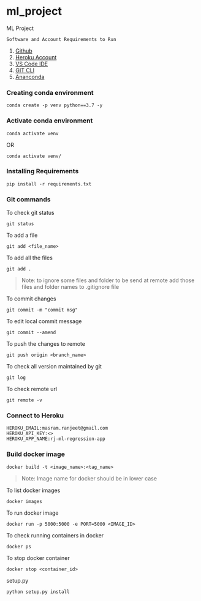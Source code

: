 # ml_project
ML Project

`Software and Account Requirements to Run`
1. [Github](https://github.com/)
2. [Heroku Account](https://herokuapp.com/)
3. [VS Code IDE](https://code.visualstudio.com/download)
4. [GIT CLI](https://git-scm.com/downloads)
5. [Ananconda](https://www.anaconda.com/products/distribution)

### Creating conda environment
```
conda create -p venv python==3.7 -y
```

### Activate conda environment

```
conda activate venv
```
OR
```
conda activate venv/
```

### Installing Requirements
```
pip install -r requirements.txt
```

### Git commands
To check git status
```
git status
```
To add a file
```
git add <file_name>
```

To add all the files
```
git add .
```
> Note: to ignore some files and folder to be send at remote add those files and folder names to .gitignore file 

To commit changes
```
git commit -m "commit msg"
```

To edit local commit message
```
git commit --amend
```

To push the changes to remote
```
git push origin <branch_name>
```

To check all version maintained by git
```
git log
```

To check remote url
```
git remote -v
```

### Connect to Heroku
```
HEROKU_EMAIL:masram.ranjeet@gmail.com
HEROKU_API_KEY:<>
HEROKU_APP_NAME:rj-ml-regression-app
```

### Build docker image
```
docker build -t <image_name>:<tag_name>
```
> Note: Image name for docker should be in lower case

To list docker images
```
docker images
```

To run docker image
```
docker run -p 5000:5000 -e PORT=5000 <IMAGE_ID>
```

To check running containers in docker
```
docker ps
```

To stop docker container
```
docker stop <container_id>
```

setup.py
```
python setup.py install
```